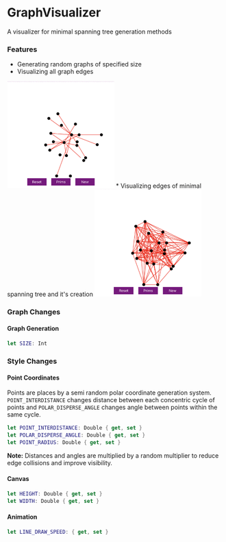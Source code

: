 # GraphVisualizer
A visualizer for minimal spanning tree generation methods

### Features
* Generating random graphs of specified size
* Visualizing all graph edges
<img src="https://github.com/lloydoad/GraphVisualizer/blob/master/images/createGraph.gif" width=250 height=250>
* Visualizing edges of minimal spanning tree and it's creation
<img src="https://github.com/lloydoad/GraphVisualizer/blob/master/images/createMST.gif" width=250 height=250>

### Graph Changes
#### Graph Generation
``` swift
let SIZE: Int
```

### Style Changes
#### Point Coordinates
Points are places by a semi random polar coordinate generation system. ```POINT_INTERDISTANCE``` changes distance between each concentric cycle of points and ```POLAR_DISPERSE_ANGLE``` changes angle between points within the same cycle. 
``` swift 
let POINT_INTERDISTANCE: Double { get, set }
let POLAR_DISPERSE_ANGLE: Double { get, set }
let POINT_RADIUS: Double { get, set }
```
**Note:** Distances and angles are multiplied by a random multiplier to reduce edge collisions and improve visibility.

#### Canvas
``` swift 
let HEIGHT: Double { get, set }
let WIDTH: Double { get, set }
```

#### Animation
``` swift 
let LINE_DRAW_SPEED: { get, set }
```
